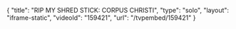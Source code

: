 {
    "title": "RIP MY SHRED STICK: CORPUS CHRISTI",
    "type": "solo",
    "layout": "iframe-static",
    "videoId": "159421",
    "url": "\/tvpembed\/159421"
}